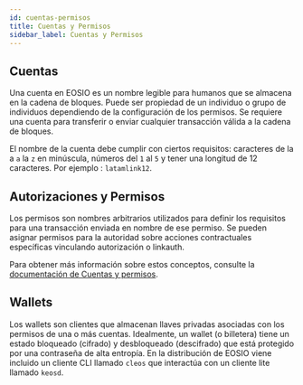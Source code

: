 ```yaml
---
id: cuentas-permisos
title: Cuentas y Permisos
sidebar_label: Cuentas y Permisos
---
```


## Cuentas

Una cuenta en EOSIO es un nombre legible para humanos que se almacena en la cadena de bloques. Puede ser propiedad de un individuo o grupo de individuos dependiendo de la configuración de los permisos. Se requiere una cuenta para transferir o enviar cualquier transacción válida a la cadena de bloques.

El nombre de la cuenta debe cumplir con ciertos requisitos: caracteres de la a `a` la `z` en minúscula, números del `1` al `5` y tener una longitud de 12 caracteres. Por ejemplo : `latamlink12`.

## Autorizaciones y Permisos

Los permisos son nombres arbitrarios utilizados para definir los requisitos para una transacción enviada en nombre de ese permiso. Se pueden asignar permisos para la autoridad sobre acciones contractuales específicas vinculando autorización o linkauth.

Para obtener más información sobre estos conceptos, consulte la [documentación de Cuentas y permisos](https://developers.eos.io/welcome/latest/protocol/accounts_and_permissions).


## Wallets

Los wallets son clientes que almacenan llaves privadas asociadas con los permisos de una o más cuentas. Idealmente, un wallet (o billetera) tiene un estado bloqueado (cifrado) y desbloqueado (descifrado) que está protegido por una contraseña de alta entropía. En la distribución de EOSIO  viene incluido  un cliente CLI llamado `cleos` que interactúa con un cliente lite llamado `keosd`.